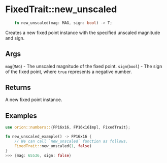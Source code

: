 # FixedTrait::new\_unscaled

```rust
    fn new_unscaled(mag: MAG, sign: bool) -> T;
```

Creates a new fixed point instance with the specified unscaled magnitude and sign.

## Args

`mag`(`MAG`) - The unscaled magnitude of the fixed point.
`sign`(`bool`) - The sign of the fixed point, where `true` represents a negative number.

## Returns

A new fixed point instance.

## Examples

```rust
use orion::numbers::{FP16x16, FP16x16Impl, FixedTrait};

fn new_unscaled_example() -> FP16x16 {
    // We can call `new_unscaled` function as follows. 
    FixedTrait::new_unscaled(1, false)
}
>>> {mag: 65536, sign: false}
```
